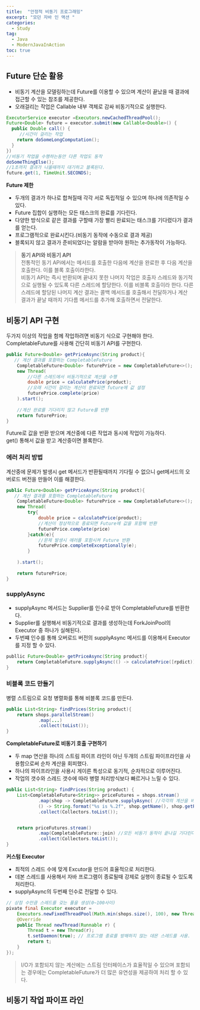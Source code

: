 ```yaml
---
title:  "안정적 비동기 프로그래밍"
excerpt: "모던 자바 인 액션 "
categories:
  - Study
tag:
  - Java
  - ModernJavaInAction
toc: true
---
```


## Future 단순 활용
- 비동기 계산을 모델링하는데 Future를 이용할 수 있으며 계산이 끝났을 때 결과에 접근할 수 있는 참조를 제공한다.
- 오래걸리는 작업은 Callable 내부 객체로 감싸 비동기적으로 실행한다.

``` java
ExecutorService executor =Executors.newCachedThreadPool();
Future<Double> future = executor.submit(new Callable<Double>() {
  public Double call() {
  	 //시간이 걸리는 작업
    return doSomeLongComputation();
  }
})
//비동기 작업을 수행하는동안 다른 작업도 동작
doSomeThingElse();
//1초까지 결과가 나올때까지 대기하고 블록된다.
future.get(1, TimeUnit.SECONDS); 
```

**Future 제한**
- 두개의 결과가 하나로 합쳐질때 각각 서로 독립적일 수 있으며 하나에 의존적일 수 있다.
- Future 집합이 실행하는 모든 태스크의 완료를 기다린다.
- 다양한 방식으로 같은 결과를 구할때 가장 빨리 완료되는 태스크를 기다렸다가 결과를 얻는다.
- 프로그램적으로 완료시킨다.(비동기 동작에 수동으로 결과 제공)
- 블록되지 않고 결과가 준비되었다는 알람을 받아야 원하는 추가동작이 가능하다.


> **동기 API와 비동기 API**  
>전통적인 동기 APi에서는 메서드를 호출한 다음에 계산을 완료한 후 다음 계산을 호출한다. 이를 블록 호출이라한다.  
>비동기 API는 즉시 반환되며 끝내지 못한 나머지 작업은 호출자 스레드와 동기적으로 실행될 수 있도록 다른 스레드에 할당한다.
>이를 비블록 호출이라 한다. 다른 스레드에 할당된 나머지 계산 결과는 콜백 메서드를 호출해서 전달하거나 계산 결과가 끝날 때까지 기다름 메서드를
>추가해 호출하면서 전달한다.


## 비동기 API 구현

두가지 이상의 작업을 함께 작업하려면 비동기 식으로 구현해야 한다. CompletableFuture를 사용해 간단히 비동기 API를 구현한다.

``` java
public Future<Double> getPriceAsync(String product){
   // 계산 결과를 포함하는 CompletableFuture
	CompletableFuture<Double> futurePrice = new CompletableFuture<>();
	new Thread(
		//다른 스레드에서 비동기적으로 계산을 수행
		double price = calculatePrice(product);
		//오래 시간이 걸리는 계산이 완료되면 future에 값 설정
		futurePrice.complete(price)
	).start();
	
	//계산 완료를 기다리지 않고 Future를 반환
	return futurePrice;
}
```
Future로 값을 반환 받으며 계산중에 다른 작업과 동시에 작업이 가능하다.  
get() 통해서 값을 받고 계산중이면 블록한다.

### 에러 처리 방법

계산중에 문제가 발생시 get 메서드가 반환될때까지 기다릴 수 없으니 get메서드의 오버로드 버전을 만들어 이를 해결한다.

``` java
public Future<Double> getPriceAsync(String product){
   // 계산 결과를 포함하는 CompletableFuture
	CompletableFuture<Double> futurePrice = new CompletableFuture<>();
	new Thread(
	 	try{
			double price = calculatePrice(product);
			//계산이 정상적으로 종료되면 Future에 값을 포함해 반환
			futurePrice.complete(price)
	 	}catch(e){
	 		//문제 발생시 에러를 포함시켜 Future 반환
	 		futurePrice.completeExceptionally(e);	
	 	}
		
	).start();
	
	return futurePrice;
}
```
### supplyAsync
- supplyAsync 메서드는 Supplier를 인수로 받아 CompletableFuture를 반환한다.
- Supplier를 실행해서 비동기적으로 결과를 생성하는데 ForkJoinPool의 Executor 중 하나가 실해된다.
- 두번쨰 인수를 통해 오버로드 버전의 supplyAsync 메서드를 이용해서 Executor를 지정 할 수 있다.

``` java
publlic Future<Double> getPriceAsync(String product){
	return CompletableFuture.supplyAsync(() -> calculatePrice([rpdict));
}
```

### 비블록 코드 만들기

병렬 스트림으로 요청 병렬화를 통해 비블록 코드를 만든다.

``` java
public List<String> findPrices(String product){
	return shops.parallelStream()
			.map(...)
			.collect(toList());
}
```


**CompletableFuture로 비동기 호출 구현하기**  
- 두 map 연산을 하나의 스트림 파이프 라인이 아닌 두개의 스트림 파이프라인을 사용함으로써 순차 계산을 회피했다.
- 하나의 파이프라인을 사용시 게이른 특성으로 동기적, 순차적으로 이루어진다.
- 작업의 갯수와 스레드 갯수에 따라 병렬 처리방식보다 빠르거나 느릴 수 있다.

``` java
public List<String> findPrices(String product) {
    List<CompletableFuture<String>> priceFutures = shops.stream()
            .map(shop -> CompletableFuture.supplyAsync( //각각의 계산을 비동기로
            () -> String.format("%s is %.2f", shop.getName(), shop.getPrice(product))))
            .collect(Collectors.toList());


    return priceFutures.stream()
            .map(CompletableFuture::join) //모든 비동기 동작이 끝나길 기다린다.
            .collect(Collectors.toList());
}
```

**커스텀 Executor**
- 최적의 스레드 수에 맞게 Excutor을 만드어 효율적으로 처리한다.
- 데본 스레드를 사용해서 자바 프로그램이 종료될때 강제로 실행이 종료될 수 있도록 처리한다.
- supplyAsync의 두번째 인수로 전달할 수 있다.

``` java
// 상점 수만큼 스레드를 갖는 풀을 생성(0~100사이)
pivate final Executor executor = 
	Executors.newFixedThreadPool(Math.min(shops.size(), 100), new ThreadFactory() {
    @Override
    public Thread newThread(Runnable r) {
        Thread t = new Thread(r);
        t.setDaemon(true); // 프로그램 종료를 방해하지 않는 데몬 스레드를 사용.
        return t;
    }
});
```

>I/O가 포함되지 않는 계산에는 스트림 인터페이스가 효율적일 수 있으며 포함되는 경우에는 CompletableFuture가 더 많은 유연성을 제공하여 처리 할 수 있다.


## 비동기 작업 파이프 라인
